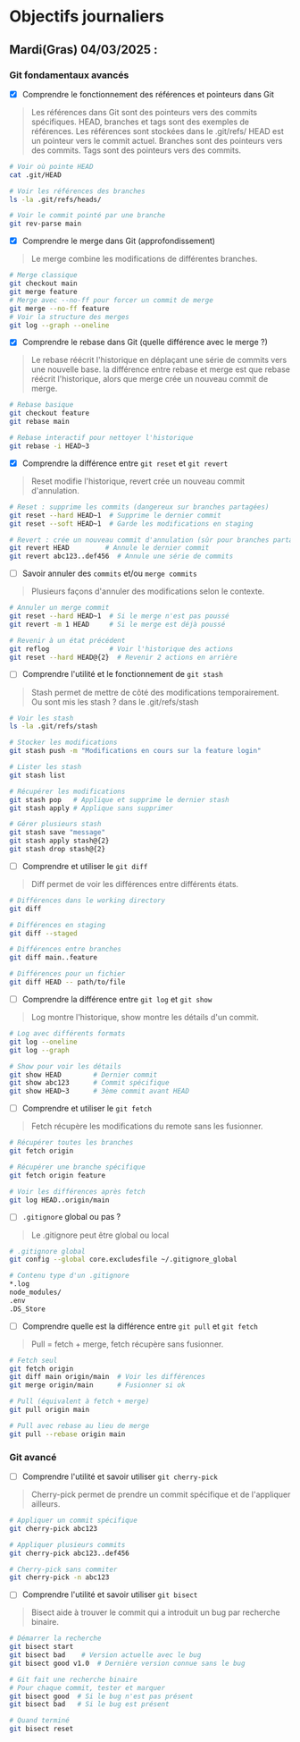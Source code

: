 # Objectifs journaliers

## Mardi(Gras) 04/03/2025 :

### Git fondamentaux avancés

- [x] Comprendre le fonctionnement des références et pointeurs dans Git
> Les références dans Git sont des pointeurs vers des commits spécifiques. HEAD, branches et tags sont des exemples de références.
> Les références sont stockées dans le .git/refs/
> HEAD est un pointeur vers le commit actuel.
> Branches sont des pointeurs vers des commits.
> Tags sont des pointeurs vers des commits.
```bash
# Voir où pointe HEAD
cat .git/HEAD

# Voir les références des branches
ls -la .git/refs/heads/

# Voir le commit pointé par une branche
git rev-parse main
```

- [x] Comprendre le merge dans Git (approfondissement)
> Le merge combine les modifications de différentes branches.

```bash
# Merge classique
git checkout main
git merge feature
# Merge avec --no-ff pour forcer un commit de merge
git merge --no-ff feature
# Voir la structure des merges
git log --graph --oneline
```

- [x] Comprendre le rebase dans Git (quelle différence avec le merge ?)
> Le rebase réécrit l'historique en déplaçant une série de commits vers une nouvelle base.
> la différence entre rebase et merge est que rebase réécrit l'historique, alors que merge crée un nouveau commit de merge.
```bash
# Rebase basique
git checkout feature
git rebase main

# Rebase interactif pour nettoyer l'historique
git rebase -i HEAD~3
```

- [x] Comprendre la différence entre `git reset` et `git revert`
> Reset modifie l'historique, revert crée un nouveau commit d'annulation.
```bash
# Reset : supprime les commits (dangereux sur branches partagées)
git reset --hard HEAD~1  # Supprime le dernier commit
git reset --soft HEAD~1  # Garde les modifications en staging

# Revert : crée un nouveau commit d'annulation (sûr pour branches partagées)
git revert HEAD         # Annule le dernier commit
git revert abc123..def456  # Annule une série de commits
```

- [ ] Savoir annuler des `commits` et/ou `merge commits`
> Plusieurs façons d'annuler des modifications selon le contexte.
```bash
# Annuler un merge commit
git reset --hard HEAD~1  # Si le merge n'est pas poussé
git revert -m 1 HEAD     # Si le merge est déjà poussé

# Revenir à un état précédent
git reflog               # Voir l'historique des actions
git reset --hard HEAD@{2}  # Revenir 2 actions en arrière
```

- [ ] Comprendre l'utilité et le fonctionnement de `git stash`
> Stash permet de mettre de côté des modifications temporairement.
Ou sont mis les stash ? dans le .git/refs/stash
```bash
# Voir les stash
ls -la .git/refs/stash
```
```bash
# Stocker les modifications
git stash push -m "Modifications en cours sur la feature login"

# Lister les stash
git stash list

# Récupérer les modifications
git stash pop   # Applique et supprime le dernier stash
git stash apply # Applique sans supprimer

# Gérer plusieurs stash
git stash save "message"
git stash apply stash@{2}
git stash drop stash@{2}
```

- [ ] Comprendre et utiliser le `git diff`
> Diff permet de voir les différences entre différents états.
```bash
# Différences dans le working directory
git diff

# Différences en staging
git diff --staged

# Différences entre branches
git diff main..feature

# Différences pour un fichier
git diff HEAD -- path/to/file
```

- [ ] Comprendre la différence entre `git log` et `git show`
> Log montre l'historique, show montre les détails d'un commit.
```bash
# Log avec différents formats
git log --oneline
git log --graph 

# Show pour voir les détails
git show HEAD        # Dernier commit
git show abc123      # Commit spécifique
git show HEAD~3      # 3ème commit avant HEAD
```

- [ ] Comprendre et utiliser le `git fetch`
> Fetch récupère les modifications du remote sans les fusionner.
```bash
# Récupérer toutes les branches
git fetch origin

# Récupérer une branche spécifique
git fetch origin feature

# Voir les différences après fetch
git log HEAD..origin/main
```

- [ ] `.gitignore` global ou pas ?
> Le .gitignore peut être global ou local
```bash
# .gitignore global
git config --global core.excludesfile ~/.gitignore_global

# Contenu type d'un .gitignore
*.log
node_modules/
.env
.DS_Store
```

- [ ] Comprendre quelle est la différence entre `git pull` et `git fetch`
> Pull = fetch + merge, fetch récupère sans fusionner.
```bash
# Fetch seul
git fetch origin
git diff main origin/main  # Voir les différences
git merge origin/main      # Fusionner si ok

# Pull (équivalent à fetch + merge)
git pull origin main

# Pull avec rebase au lieu de merge
git pull --rebase origin main
```

### Git avancé

- [ ] Comprendre l'utilité et savoir utiliser `git cherry-pick`
> Cherry-pick permet de prendre un commit spécifique et de l'appliquer ailleurs.
```bash
# Appliquer un commit spécifique
git cherry-pick abc123

# Appliquer plusieurs commits
git cherry-pick abc123..def456

# Cherry-pick sans commiter
git cherry-pick -n abc123
```

- [ ] Comprendre l'utilité et savoir utiliser `git bisect`
> Bisect aide à trouver le commit qui a introduit un bug par recherche binaire.
```bash
# Démarrer la recherche
git bisect start
git bisect bad    # Version actuelle avec le bug
git bisect good v1.0  # Dernière version connue sans le bug

# Git fait une recherche binaire
# Pour chaque commit, tester et marquer
git bisect good  # Si le bug n'est pas présent
git bisect bad   # Si le bug est présent

# Quand terminé
git bisect reset
```
